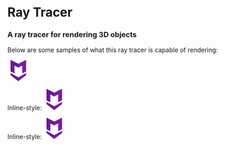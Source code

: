 # Ray Tracer

### A ray tracer for rendering 3D objects

Below are some samples of what this ray tracer is capable of rendering:

![alt text](https://github.com/adam-p/markdown-here/raw/master/src/common/images/icon48.png "Red Giant")

Inline-style:
![alt text](https://github.com/adam-p/markdown-here/raw/master/src/common/images/icon48.png "Inverted Parabola")

Inline-style:
![alt text](https://github.com/adam-p/markdown-here/raw/master/src/common/images/icon48.png "Clock face")
